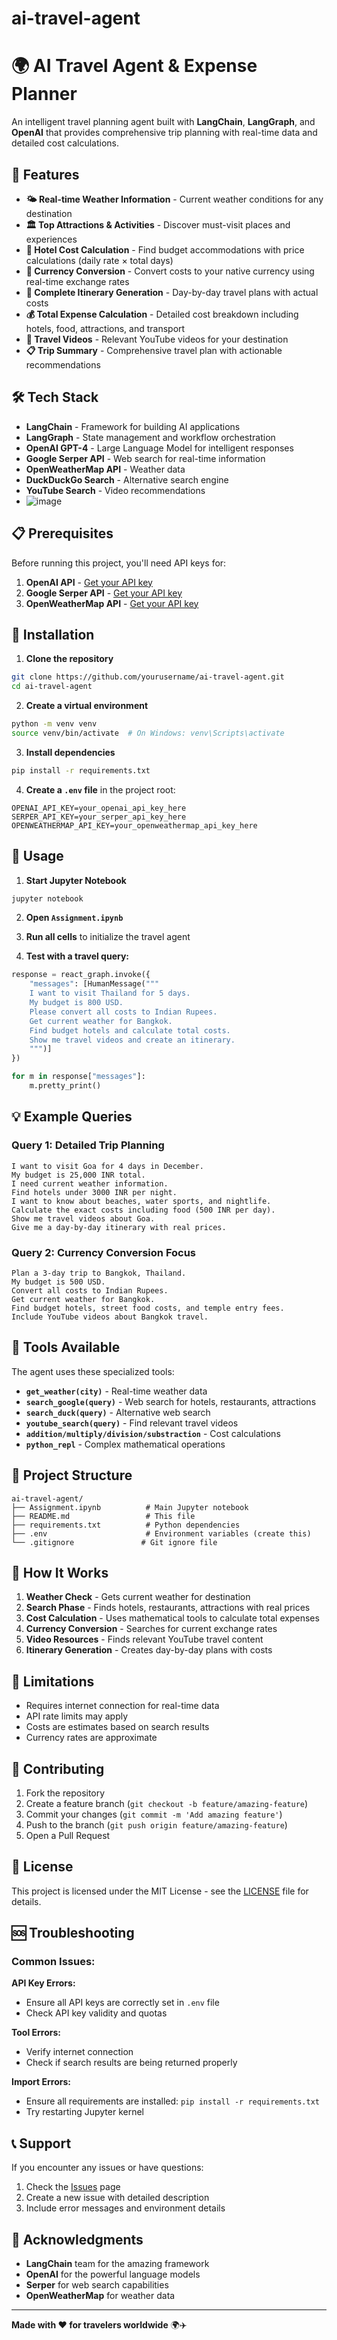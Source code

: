 # ai-travel-agent
# 🌍 AI Travel Agent & Expense Planner

An intelligent travel planning agent built with **LangChain**, **LangGraph**, and **OpenAI** that provides comprehensive trip planning with real-time data and detailed cost calculations.

## 🚀 Features

- **🌤️ Real-time Weather Information** - Current weather conditions for any destination
- **🏛️ Top Attractions & Activities** - Discover must-visit places and experiences  
- **🏨 Hotel Cost Calculation** - Find budget accommodations with price calculations (daily rate × total days)
- **💱 Currency Conversion** - Convert costs to your native currency using real-time exchange rates
- **📅 Complete Itinerary Generation** - Day-by-day travel plans with actual costs
- **💰 Total Expense Calculation** - Detailed cost breakdown including hotels, food, attractions, and transport
- **🎥 Travel Videos** - Relevant YouTube videos for your destination
- **📋 Trip Summary** - Comprehensive travel plan with actionable recommendations

## 🛠️ Tech Stack

- **LangChain** - Framework for building AI applications
- **LangGraph** - State management and workflow orchestration
- **OpenAI GPT-4** - Large Language Model for intelligent responses
- **Google Serper API** - Web search for real-time information
- **OpenWeatherMap API** - Weather data
- **DuckDuckGo Search** - Alternative search engine
- **YouTube Search** - Video recommendations
- ![image](https://github.com/user-attachments/assets/8d8a580b-ef31-4d9b-96dc-972fa7737215)


## 📋 Prerequisites

Before running this project, you'll need API keys for:

1. **OpenAI API** - [Get your API key](https://platform.openai.com/api-keys)
2. **Google Serper API** - [Get your API key](https://serper.dev/)
3. **OpenWeatherMap API** - [Get your API key](https://openweathermap.org/api)

## 🔧 Installation

1. **Clone the repository**
```bash
git clone https://github.com/yourusername/ai-travel-agent.git
cd ai-travel-agent
```

2. **Create a virtual environment**
```bash
python -m venv venv
source venv/bin/activate  # On Windows: venv\Scripts\activate
```

3. **Install dependencies**
```bash
pip install -r requirements.txt
```

4. **Create a `.env` file** in the project root:
```env
OPENAI_API_KEY=your_openai_api_key_here
SERPER_API_KEY=your_serper_api_key_here
OPENWEATHERMAP_API_KEY=your_openweathermap_api_key_here
```

## 🚀 Usage

1. **Start Jupyter Notebook**
```bash
jupyter notebook
```

2. **Open `Assignment.ipynb`**

3. **Run all cells** to initialize the travel agent

4. **Test with a travel query:**
```python
response = react_graph.invoke({
    "messages": [HumanMessage("""
    I want to visit Thailand for 5 days.
    My budget is 800 USD.
    Please convert all costs to Indian Rupees.
    Get current weather for Bangkok.
    Find budget hotels and calculate total costs.
    Show me travel videos and create an itinerary.
    """)]
})

for m in response["messages"]:
    m.pretty_print()
```

## 💡 Example Queries

### Query 1: Detailed Trip Planning
```
I want to visit Goa for 4 days in December. 
My budget is 25,000 INR total. 
I need current weather information.
Find hotels under 3000 INR per night.
I want to know about beaches, water sports, and nightlife.
Calculate the exact costs including food (500 INR per day).
Show me travel videos about Goa.
Give me a day-by-day itinerary with real prices.
```

### Query 2: Currency Conversion Focus
```
Plan a 3-day trip to Bangkok, Thailand.
My budget is 500 USD.
Convert all costs to Indian Rupees.
Get current weather for Bangkok.
Find budget hotels, street food costs, and temple entry fees.
Include YouTube videos about Bangkok travel.
```

## 🔧 Tools Available

The agent uses these specialized tools:

- **`get_weather(city)`** - Real-time weather data
- **`search_google(query)`** - Web search for hotels, restaurants, attractions
- **`search_duck(query)`** - Alternative web search
- **`youtube_search(query)`** - Find relevant travel videos
- **`addition/multiply/division/substraction`** - Cost calculations
- **`python_repl`** - Complex mathematical operations

## 📁 Project Structure

```
ai-travel-agent/
├── Assignment.ipynb          # Main Jupyter notebook
├── README.md                 # This file
├── requirements.txt          # Python dependencies
├── .env                      # Environment variables (create this)
└── .gitignore               # Git ignore file
```

## 🎯 How It Works

1. **Weather Check** - Gets current weather for destination
2. **Search Phase** - Finds hotels, restaurants, attractions with real prices
3. **Cost Calculation** - Uses mathematical tools to calculate total expenses
4. **Currency Conversion** - Searches for current exchange rates
5. **Video Resources** - Finds relevant YouTube travel content
6. **Itinerary Generation** - Creates day-by-day plans with costs

## 🚫 Limitations

- Requires internet connection for real-time data
- API rate limits may apply
- Costs are estimates based on search results
- Currency rates are approximate

## 🤝 Contributing

1. Fork the repository
2. Create a feature branch (`git checkout -b feature/amazing-feature`)
3. Commit your changes (`git commit -m 'Add amazing feature'`)
4. Push to the branch (`git push origin feature/amazing-feature`)
5. Open a Pull Request

## 📝 License

This project is licensed under the MIT License - see the [LICENSE](LICENSE) file for details.

## 🆘 Troubleshooting

### Common Issues:

**API Key Errors:**
- Ensure all API keys are correctly set in `.env` file
- Check API key validity and quotas

**Tool Errors:**
- Verify internet connection
- Check if search results are being returned properly

**Import Errors:**
- Ensure all requirements are installed: `pip install -r requirements.txt`
- Try restarting Jupyter kernel

## 📞 Support

If you encounter any issues or have questions:
1. Check the [Issues](https://github.com/yourusername/ai-travel-agent/issues) page
2. Create a new issue with detailed description
3. Include error messages and environment details

## 🙏 Acknowledgments

- **LangChain** team for the amazing framework
- **OpenAI** for the powerful language models
- **Serper** for web search capabilities
- **OpenWeatherMap** for weather data

---

**Made with ❤️ for travelers worldwide** 🌍✈️
